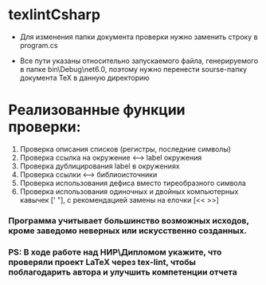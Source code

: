 # texlintCsharp

- Для изменения папки документа проверки нужно заменить строку в program.cs

- Все пути указаны относительно запускаемого файла, генерируемого в папке bin\Debug\net6.0, поэтому нужно перенести sourse-папку документа TeX в данную директорию

# Реализованные функции проверки:

1. Проверка описания списков (регистры, последние символы)
2. Проверка ссылка на окружение <—> label окружения
3. Проверка дублицирования label в окружениях
4. Проверка ссылки <—> библиоисточники
5. Проверка использования дефиса вместо тиреобразного символа
6. Проверка использования одиночных и двойных компьютерных кавычек [' "], с рекомендацией замены на елочки [<< >>]


### Программа учитывает большинство возможных исходов, кроме заведомо неверных или искусственно созданных.
### PS: В ходе работе над НИР\Дипломом укажите, что проверяли проект LaTeX через tex-lint, чтобы поблагодарить автора и улучшить компетенции отчета 
